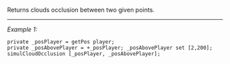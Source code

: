 Returns clouds occlusion between two given points.


---
*Example 1:*
```sqf
private _posPlayer = getPos player;
private _posAbovePlayer = +_posPlayer; _posAbovePlayer set [2,200];
simulCloudOcclusion [_posPlayer, _posAbovePlayer];
```